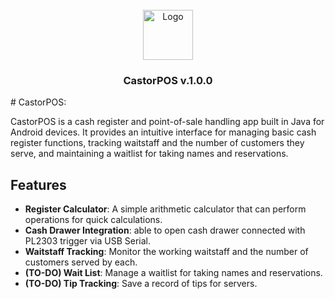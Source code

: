 <br />
<div align="center">
  <a href="https://github.com/Castor-Digital/CastorPOS">
    <img src="https://avatars.githubusercontent.com/u/74327253?s=96&v=4" alt="Logo" width="80" height="80">
  </a>
  <h3 align="center">CastorPOS v.1.0.0</h3>
</div>
# CastorPOS: 

CastorPOS is a cash register and point-of-sale handling app built in Java for Android devices. It provides an intuitive interface for managing basic cash register functions, tracking waitstaff and the number of customers they serve, and maintaining a waitlist for taking names and reservations.

## Features

- **Register Calculator**: A simple arithmetic calculator that can perform operations for quick calculations.
- **Cash Drawer Integration**: able to open cash drawer connected with PL2303 trigger via USB Serial. 
- **Waitstaff Tracking**: Monitor the working waitstaff and the number of customers served by each.
- **(TO-DO) Wait List**: Manage a waitlist for taking names and reservations.
- **(TO-DO) Tip Tracking**: Save a record of tips for servers.
